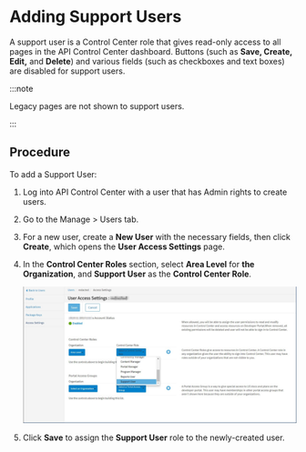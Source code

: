 ﻿---
sidebar_position: 9
---

# Adding Support Users

<head>
  <meta name="guidename" content="API Management"/>
  <meta name="context" content="GUID-9a687b76-d49a-46fa-814c-c89c5761a1dc"/>
</head>

A support user is a Control Center role that gives read-only access to all pages in the API Control Center dashboard. Buttons (such as **Save, Create, Edit,** and **Delete**) and various fields (such as checkboxes and text boxes) are disabled for support users. 

:::note

Legacy pages are not shown to support users. 

:::

## Procedure

To add a Support User:

1. Log into API Control Center with a user that has Admin rights to create users. 

2. Go to the Manage > Users tab. 

3. For a new user, create a **New User** with the necessary fields, then click **Create**, which opens the **User Access Settings** page. 

4. In the **Control Center Roles** section, select **Area Level** for **the Organization**, and **Support User** as the **Control Center Role**.

   ![](../../Images/manage_support_user.jpg)

5. Click **Save** to assign the **Support User** role to the newly-created user. 
